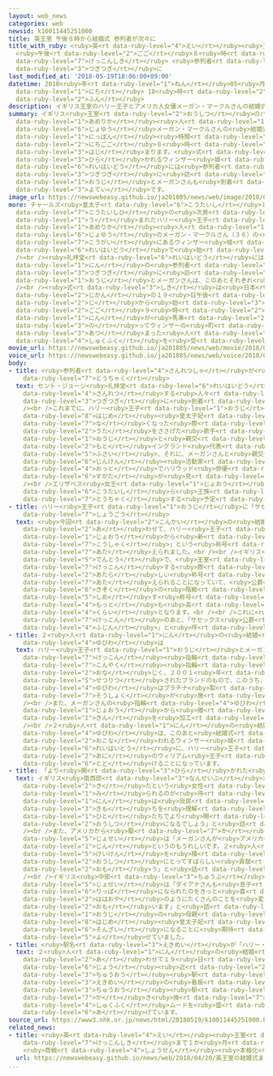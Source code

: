 ```yaml
---
layout: web_news
categories: web
newsid: k10011445251000
title: 英王室 午後８時から結婚式 参列者が次々に
title_with_ruby: <ruby>英<rt data-ruby-level="4">えい</rt></ruby><ruby>王室<rt data-ruby-level="2">おうしつ</rt></ruby>
  <ruby>午後<rt data-ruby-level="2">ごご</rt></ruby>８<ruby>時<rt data-ruby-level="2">じ</rt></ruby>から<ruby>結婚式<rt
  data-ruby-level="7">けっこんしき</rt></ruby> <ruby>参列者<rt data-ruby-level="4">さんれつしゃ</rt></ruby>が<ruby>次々<rt
  data-ruby-level="3">つぎつぎ</rt></ruby>に
last_modified_at: '2018-05-19T18:06:00+09:00'
datetime: 2018<ruby>年<rt data-ruby-level="1">ねん</rt></ruby>05<ruby>月<rt data-ruby-level="1">がつ</rt></ruby>19<ruby>日<rt
  data-ruby-level="1">にち</rt></ruby> 18<ruby>時<rt data-ruby-level="2">じ</rt></ruby>06<ruby>分<rt
  data-ruby-level="2">ふん</rt></ruby>
description: イギリス王室のハリー王子とアメリカ人女優メーガン・マークルさんの結婚式が日本時間の１９日午後８時から始まります。式が開かれるウィンザー城の礼拝堂には参列者が次々に訪れていて、このあとハリー王子とメーガンさんも到着する予定です。
summary: イギリス<ruby>王室<rt data-ruby-level="2">おうしつ</rt></ruby>のハリー<ruby>王子<rt data-ruby-level="1">おうじ</rt></ruby>と<ruby>アメリカ<rt
  data-ruby-level="1">あめりか</rt></ruby><ruby>人<rt data-ruby-level="1">じん</rt></ruby><ruby>女優<rt
  data-ruby-level="6">じょゆう</rt></ruby>メーガン・マークルさんの<ruby>結婚式<rt data-ruby-level="7">けっこんしき</rt></ruby>が<ruby>日本<rt
  data-ruby-level="1">にっぽん</rt></ruby><ruby>時間<rt data-ruby-level="2">じかん</rt></ruby>の１９<ruby>日午後<rt
  data-ruby-level="2">にちごご</rt></ruby>８<ruby>時<rt data-ruby-level="2">じ</rt></ruby>から<ruby>始<rt
  data-ruby-level="3">はじ</rt></ruby>まります。<ruby>式<rt data-ruby-level="3">しき</rt></ruby>が<ruby>開<rt
  data-ruby-level="3">ひら</rt></ruby>かれるウィンザー<ruby>城<rt data-ruby-level="6">じょう</rt></ruby>の<ruby>礼拝堂<rt
  data-ruby-level="6">れいはいどう</rt></ruby>には<ruby>参列者<rt data-ruby-level="4">さんれつしゃ</rt></ruby>が<ruby>次々<rt
  data-ruby-level="3">つぎつぎ</rt></ruby>に<ruby>訪<rt data-ruby-level="7">おとず</rt></ruby>れていて、このあとハリー<ruby>王子<rt
  data-ruby-level="1">おうじ</rt></ruby>とメーガンさんも<ruby>到着<rt data-ruby-level="7">とうちゃく</rt></ruby>する<ruby>予定<rt
  data-ruby-level="3">よてい</rt></ruby>です。
image_url: https://newswebeasy.github.io/ja201805/news/web/image/2018/05/19/K10011445251_1805191823_1805191824_01_02.jpg
more: チャールズ<ruby>皇太子<rt data-ruby-level="6">こうたいし</rt></ruby>とダイアナ<ruby>元<rt data-ruby-level="8">はじめ</rt></ruby><ruby>皇太子妃<rt
  data-ruby-level="7">こうたいしひ</rt></ruby>の<ruby>次男<rt data-ruby-level="3">じなん</rt></ruby>として<ruby>生<rt
  data-ruby-level="1">う</rt></ruby>まれたハリー<ruby>王子<rt data-ruby-level="1">おうじ</rt></ruby>（３３）と<ruby>アメリカ<rt
  data-ruby-level="1">あめりか</rt></ruby><ruby>人<rt data-ruby-level="1">じん</rt></ruby><ruby>女優<rt
  data-ruby-level="6">じょゆう</rt></ruby>のメーガン・マークルさん（３６）の<ruby>結婚式<rt data-ruby-level="7">けっこんしき</rt></ruby>は、まもなくロンドン<ruby>郊外<rt
  data-ruby-level="7">こうがい</rt></ruby>にあるウィンザー<ruby>城<rt data-ruby-level="6">じょう</rt></ruby>のセント・ジョージ<ruby>礼拝堂<rt
  data-ruby-level="6">れいはいどう</rt></ruby>で<ruby>始<rt data-ruby-level="3">はじ</rt></ruby>まります。<br
  /><br /><ruby>礼拝堂<rt data-ruby-level="6">れいはいどう</rt></ruby>には<ruby>招待<rt data-ruby-level="5">しょうたい</rt></ruby>された６００<ruby>人<rt
  data-ruby-level="1">にん</rt></ruby>の<ruby>参列者<rt data-ruby-level="4">さんれつしゃ</rt></ruby>が<ruby>次々<rt
  data-ruby-level="3">つぎつぎ</rt></ruby>に<ruby>訪<rt data-ruby-level="7">おとず</rt></ruby>れていて、ハリー<ruby>王子<rt
  data-ruby-level="1">おうじ</rt></ruby>とメーガンさんは、このあとそれぞれ<ruby>到着<rt data-ruby-level="7">とうちゃく</rt></ruby>することになっています。<br
  /><br /><ruby>式<rt data-ruby-level="3">しき</rt></ruby>は<ruby>日本<rt data-ruby-level="1">にっぽん</rt></ruby><ruby>時間<rt
  data-ruby-level="2">じかん</rt></ruby>の１９<ruby>日午後<rt data-ruby-level="2">にちごご</rt></ruby>８<ruby>時<rt
  data-ruby-level="2">じ</rt></ruby>から<ruby>始<rt data-ruby-level="3">はじ</rt></ruby>まり、<ruby>午後<rt
  data-ruby-level="2">ごご</rt></ruby>９<ruby>時<rt data-ruby-level="2">じ</rt></ruby>からは２<ruby>人<rt
  data-ruby-level="1">にん</rt></ruby>が<ruby>馬車<rt data-ruby-level="2">ばしゃ</rt></ruby>に<ruby>乗<rt
  data-ruby-level="3">の</rt></ruby>ってウィンザーの<ruby>町<rt data-ruby-level="1">まち</rt></ruby>をパレードし、<ruby>集<rt
  data-ruby-level="3">あつ</rt></ruby>まった<ruby>人<rt data-ruby-level="1">ひと</rt></ruby>たちの<ruby>祝福<rt
  data-ruby-level="4">しゅくふく</rt></ruby>を<ruby>受<rt data-ruby-level="3">う</rt></ruby>けることになっています。
movie_url: https://newswebeasy.github.io/ja201805/news/web/movie/2018/05/19/k10011445251_201805192035_201805192036.mp4
voice_url: https://newswebeasy.github.io/ja201805/news/web/voice/2018/05/19/k10011445251_201805192035_201805192036.mp3
body:
- title: <ruby>参列者<rt data-ruby-level="4">さんれつしゃ</rt></ruby>が<ruby>次々<rt data-ruby-level="3">つぎつぎ</rt></ruby>に<ruby>到着<rt
    data-ruby-level="7">とうちゃく</rt></ruby>
  text: セント・ジョージ<ruby>礼拝堂<rt data-ruby-level="6">れいはいどう</rt></ruby>には、<ruby>参列<rt
    data-ruby-level="4">さんれつ</rt></ruby>する<ruby>人々<rt data-ruby-level="1">ひとびと</rt></ruby>が<ruby>次々<rt
    data-ruby-level="3">つぎつぎ</rt></ruby>に<ruby>到着<rt data-ruby-level="7">とうちゃく</rt></ruby>しています。<br
    /><br />これまでに、ハリー<ruby>王子<rt data-ruby-level="1">おうじ</rt></ruby>の<ruby>母<rt data-ruby-level="2">はは</rt></ruby>のダイアナ<ruby>元<rt
    data-ruby-level="8">はじめ</rt></ruby><ruby>皇太子妃<rt data-ruby-level="7">こうたいしひ</rt></ruby>が<ruby>亡<rt
    data-ruby-level="7">な</rt></ruby>くなった<ruby>際<rt data-ruby-level="5">さい</rt></ruby>に<ruby>歌<rt
    data-ruby-level="2">うた</rt></ruby>をささげた<ruby>歌手<rt data-ruby-level="2">かしゅ</rt></ruby>のエルトン・ジョンさん、ハリー<ruby>王子<rt
    data-ruby-level="1">おうじ</rt></ruby>と<ruby>親交<rt data-ruby-level="2">しんこう</rt></ruby>のあるサッカー<ruby>元<rt
    data-ruby-level="2">もと</rt></ruby>イングランド<ruby>代表<rt data-ruby-level="3">だいひょう</rt></ruby>のデビッド・ベッカムさん<ruby>夫妻<rt
    data-ruby-level="5">ふさい</rt></ruby>、それに、メーガンさんと<ruby>親交<rt data-ruby-level="2">しんこう</rt></ruby>がある<ruby>人権<rt
    data-ruby-level="6">じんけん</rt></ruby><ruby>活動家<rt data-ruby-level="3">かつどうか</rt></ruby>のアマル・クルーニーさんと<ruby>夫<rt
    data-ruby-level="4">おっと</rt></ruby>でハリウッド<ruby>俳優<rt data-ruby-level="6">はいゆう</rt></ruby>のジョージ・クルーニーさんなどの<ruby>姿<rt
    data-ruby-level="6">すがた</rt></ruby>が<ruby>見<rt data-ruby-level="1">み</rt></ruby>られます。<br
    /><br />エリザベス<ruby>女王<rt data-ruby-level="1">じょおう</rt></ruby>やチャールズ<ruby>皇太子<rt
    data-ruby-level="6">こうたいし</rt></ruby>ら<ruby>王族<rt data-ruby-level="3">おうぞく</rt></ruby>のメンバーは、このあと<ruby>到着<rt
    data-ruby-level="7">とうちゃく</rt></ruby>する<ruby>予定<rt data-ruby-level="3">よてい</rt></ruby>になっています。
- title: ハリー<ruby>王子<rt data-ruby-level="1">おうじ</rt></ruby>に「サセックス<ruby>公爵<rt data-ruby-level="7">こうしゃく</rt></ruby>」の<ruby>称号<rt
    data-ruby-level="7">しょうごう</rt></ruby>
  text: <ruby>今回<rt data-ruby-level="2">こんかい</rt></ruby>の<ruby>結婚<rt data-ruby-level="7">けっこん</rt></ruby>に<ruby>合<rt
    data-ruby-level="2">あ</rt></ruby>わせて、ハリー<ruby>王子<rt data-ruby-level="1">おうじ</rt></ruby>は、エリザベス<ruby>女王<rt
    data-ruby-level="1">じょおう</rt></ruby>から<ruby>新<rt data-ruby-level="2">あら</rt></ruby>たに「サセックス<ruby>公爵<rt
    data-ruby-level="7">こうしゃく</rt></ruby>」という<ruby>称号<rt data-ruby-level="7">しょうごう</rt></ruby>を<ruby>与<rt
    data-ruby-level="7">あた</rt></ruby>えられました。<br /><br />イギリス<ruby>王室<rt data-ruby-level="2">おうしつ</rt></ruby>の<ruby>伝統<rt
    data-ruby-level="5">でんとう</rt></ruby>で、<ruby>王室<rt data-ruby-level="2">おうしつ</rt></ruby>のメンバーが<ruby>結婚<rt
    data-ruby-level="7">けっこん</rt></ruby>する<ruby>際<rt data-ruby-level="5">さい</rt></ruby>に<ruby>新<rt
    data-ruby-level="2">あたら</rt></ruby>しい<ruby>称号<rt data-ruby-level="7">しょうごう</rt></ruby>が<ruby>与<rt
    data-ruby-level="7">あた</rt></ruby>えられることになっていて、<ruby>公爵<rt data-ruby-level="7">こうしゃく</rt></ruby>は<ruby>貴族<rt
    data-ruby-level="6">きぞく</rt></ruby>の<ruby>階級<rt data-ruby-level="3">かいきゅう</rt></ruby>を<ruby>示<rt
    data-ruby-level="5">しめ</rt></ruby>す<ruby>称号<rt data-ruby-level="7">しょうごう</rt></ruby>としては<ruby>最<rt
    data-ruby-level="4">もっと</rt></ruby>も<ruby>高<rt data-ruby-level="2">たか</rt></ruby>い<ruby>位<rt
    data-ruby-level="4">くらい</rt></ruby>となります。<br /><br />これに<ruby>伴<rt data-ruby-level="7">ともな</rt></ruby>ってメーガン・マークルさんは、<ruby>結婚<rt
    data-ruby-level="7">けっこん</rt></ruby>のあと、「サセックス<ruby>公爵<rt data-ruby-level="7">こうしゃく</rt></ruby><ruby>夫人<rt
    data-ruby-level="4">ふじん</rt></ruby>」と<ruby>呼<rt data-ruby-level="6">よ</rt></ruby>ばれることになります。
- title: ２<ruby>人<rt data-ruby-level="1">にん</rt></ruby>の<ruby>結婚<rt data-ruby-level="7">けっこん</rt></ruby><ruby>指輪<rt
    data-ruby-level="4">ゆびわ</rt></ruby>は
  text: ハリー<ruby>王子<rt data-ruby-level="1">おうじ</rt></ruby>とメーガンさんが<ruby>選<rt data-ruby-level="4">えら</rt></ruby>んだ<ruby>結婚<rt
    data-ruby-level="7">けっこん</rt></ruby><ruby>指輪<rt data-ruby-level="4">ゆびわ</rt></ruby>は、<ruby>婚約<rt
    data-ruby-level="7">こんやく</rt></ruby><ruby>指輪<rt data-ruby-level="4">ゆびわ</rt></ruby>と<ruby>同<rt
    data-ruby-level="2">おな</rt></ruby>じく、２００１<ruby>年<rt data-ruby-level="1">ねん</rt></ruby>にロンドンに<ruby>設立<rt
    data-ruby-level="5">せつりつ</rt></ruby>されたブランドのもので、このうち、ハリー<ruby>王子<rt data-ruby-level="1">おうじ</rt></ruby>の<ruby>指輪<rt
    data-ruby-level="4">ゆびわ</rt></ruby>はプラチナ<ruby>製<rt data-ruby-level="5">せい</rt></ruby>で、<ruby>装飾<rt
    data-ruby-level="7">そうしょく</rt></ruby>が<ruby>施<rt data-ruby-level="7">ほどこ</rt></ruby>されたものだというものです。<br
    /><br />また、メーガンさんの<ruby>指輪<rt data-ruby-level="4">ゆびわ</rt></ruby>は、エリザベス<ruby>女王<rt
    data-ruby-level="1">じょおう</rt></ruby>から<ruby>贈<rt data-ruby-level="7">おく</rt></ruby>られたウェールズの<ruby>金<rt
    data-ruby-level="1">きん</rt></ruby>を<ruby>加工<rt data-ruby-level="4">かこう</rt></ruby>したものだということです。<br
    /><br />２<ruby>人<rt data-ruby-level="1">にん</rt></ruby>の<ruby>結婚<rt data-ruby-level="7">けっこん</rt></ruby><ruby>指輪<rt
    data-ruby-level="4">ゆびわ</rt></ruby>は、このあと<ruby>結婚式<rt data-ruby-level="7">けっこんしき</rt></ruby>が<ruby>行<rt
    data-ruby-level="2">おこな</rt></ruby>われるウィンザー<ruby>城<rt data-ruby-level="6">じょう</rt></ruby>の<ruby>礼拝堂<rt
    data-ruby-level="6">れいはいどう</rt></ruby>に、ハリー<ruby>王子<rt data-ruby-level="1">おうじ</rt></ruby>の<ruby>兄<rt
    data-ruby-level="2">あに</rt></ruby>のウィリアム<ruby>王子<rt data-ruby-level="1">おうじ</rt></ruby>が<ruby>届<rt
    data-ruby-level="6">とど</rt></ruby>けることになっています。
- title: 「より<ruby>開<rt data-ruby-level="3">ひら</rt></ruby>かれた<ruby>王室<rt data-ruby-level="2">おうしつ</rt></ruby>に」
  text: イギリス<ruby>南西部<rt data-ruby-level="3">なんせいぶ</rt></ruby>から<ruby>親子<rt data-ruby-level="2">おやこ</rt></ruby>で<ruby>来<rt
    data-ruby-level="2">き</rt></ruby>たという<ruby>女性<rt data-ruby-level="5">じょせい</rt></ruby>は「プリンスとプリンセスを<ruby>見<rt
    data-ruby-level="1">み</rt></ruby>られるのが<ruby>待<rt data-ruby-level="3">ま</rt></ruby>ちきれません。２<ruby>人<rt
    data-ruby-level="1">にん</rt></ruby>は<ruby>庶民<rt data-ruby-level="7">しょみん</rt></ruby>の<ruby>気持<rt
    data-ruby-level="3">きも</rt></ruby>ちを<ruby>理解<rt data-ruby-level="5">りかい</rt></ruby>してくれるすばらしい<ruby>人<rt
    data-ruby-level="1">ひと</rt></ruby>たちでより<ruby>開<rt data-ruby-level="3">ひら</rt></ruby>かれた<ruby>王室<rt
    data-ruby-level="2">おうしつ</rt></ruby>になるでしょう」と<ruby>話<rt data-ruby-level="2">はな</rt></ruby>していました。<br
    /><br />また、アメリカから<ruby>駆<rt data-ruby-level="7">か</rt></ruby>けつけたという<ruby>女性<rt
    data-ruby-level="5">じょせい</rt></ruby>は「メーガンさんが<ruby>アメリカ<rt data-ruby-level="1">あめりか</rt></ruby><ruby>人<rt
    data-ruby-level="1">じん</rt></ruby>というのもうれしいです。２<ruby>人<rt data-ruby-level="1">にん</rt></ruby>はそれぞれいろいろな<ruby>経験<rt
    data-ruby-level="5">けいけん</rt></ruby>を<ruby>積<rt data-ruby-level="4">つ</rt></ruby>んできました。<ruby>王室<rt
    data-ruby-level="2">おうしつ</rt></ruby>にとってすばらしい<ruby>貢献<rt data-ruby-level="7">こうけん</rt></ruby>をすると<ruby>思<rt
    data-ruby-level="2">おも</rt></ruby>う」と<ruby>話<rt data-ruby-level="2">はな</rt></ruby>していました。<br
    /><br />イギリス<ruby>中部<rt data-ruby-level="3">ちゅうぶ</rt></ruby>から<ruby>来<rt data-ruby-level="2">き</rt></ruby>たという<ruby>女性<rt
    data-ruby-level="5">じょせい</rt></ruby>は「ダイアナさんも<ruby>息子<rt data-ruby-level="8">むすこ</rt></ruby>が<ruby>立派<rt
    data-ruby-level="6">りっぱ</rt></ruby>になられたのをきっと<ruby>喜<rt data-ruby-level="4">よろこ</rt></ruby>ばれているでしょう。メーガンさんもきっと<ruby>母親<rt
    data-ruby-level="2">ははおや</rt></ruby>のようにたくさんのことを<ruby>変<rt data-ruby-level="4">か</rt></ruby>えてくれると<ruby>思<rt
    data-ruby-level="2">おも</rt></ruby>います」と<ruby>話<rt data-ruby-level="2">はな</rt></ruby>し、メーガンさんがハリー<ruby>王子<rt
    data-ruby-level="1">おうじ</rt></ruby>の<ruby>母親<rt data-ruby-level="2">ははおや</rt></ruby>のダイアナ<ruby>元<rt
    data-ruby-level="8">はじめ</rt></ruby><ruby>皇太子妃<rt data-ruby-level="7">こうたいしひ</rt></ruby>のような<ruby>存在<rt
    data-ruby-level="6">そんざい</rt></ruby>になることに<ruby>期待<rt data-ruby-level="3">きたい</rt></ruby>を<ruby>寄<rt
    data-ruby-level="5">よ</rt></ruby>せていました。
- title: <ruby>駅名<rt data-ruby-level="3">えきめい</rt></ruby>が「ハリー・アンド・メーガン」に
  text: ２<ruby>人<rt data-ruby-level="1">にん</rt></ruby>の<ruby>結婚<rt data-ruby-level="7">けっこん</rt></ruby>に<ruby>合<rt
    data-ruby-level="2">あ</rt></ruby>わせて１９<ruby>日<rt data-ruby-level="1">にち</rt></ruby>、ウィンザー<ruby>城<rt
    data-ruby-level="6">じょう</rt></ruby><ruby>近<rt data-ruby-level="2">ちか</rt></ruby>くにあるウィンザー・アンド・イートン<ruby>中央<rt
    data-ruby-level="3">ちゅうおう</rt></ruby><ruby>駅<rt data-ruby-level="3">えき</rt></ruby>では、<ruby>駅名<rt
    data-ruby-level="3">えきめい</rt></ruby>の<ruby>看板<rt data-ruby-level="6">かんばん</rt></ruby>が「ハリー・アンド・メーガン<ruby>中央<rt
    data-ruby-level="3">ちゅうおう</rt></ruby><ruby>駅<rt data-ruby-level="3">えき</rt></ruby>」に<ruby>書<rt
    data-ruby-level="7">か</rt></ruby>き<ruby>換<rt data-ruby-level="7">か</rt></ruby>えられ、<ruby>祝福<rt
    data-ruby-level="4">しゅくふく</rt></ruby>ムードを<ruby>盛<rt data-ruby-level="6">も</rt></ruby>り<ruby>上<rt
    data-ruby-level="6">あ</rt></ruby>げています。
source_url: https://www3.nhk.or.jp/news/html/20180519/k10011445251000.html
related_news:
- title: <ruby>英<rt data-ruby-level="4">えい</rt></ruby><ruby>王室<rt data-ruby-level="2">おうしつ</rt></ruby>の<ruby>結婚式<rt
    data-ruby-level="7">けっこんしき</rt></ruby>まで１か<ruby>月<rt data-ruby-level="1">げつ</rt></ruby>
    <ruby>商戦<rt data-ruby-level="4">しょうせん</rt></ruby><ruby>本格化<rt data-ruby-level="5">ほんかくか</rt></ruby>
  url: https://newswebeasy.github.io/news/web/2018/04/20/英王室の結婚式まで1か月-商戦本格化
...
```

